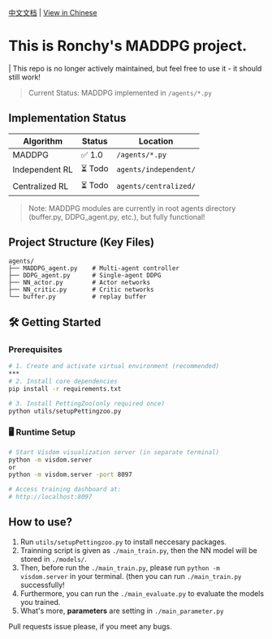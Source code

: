 [中文文档](README_zh.md) | [View in Chinese](README_zh.md)

# This is Ronchy's MADDPG project.
| This repo is no longer actively maintained, but feel free to use it - it should still work!

> Current Status: MADDPG implemented in `/agents/*.py`

## Implementation Status
| Algorithm       | Status  | Location          |
|-----------------|---------|-------------------|
| MADDPG          | ✅ 1.0 | `/agents/*.py`    |
| Independent RL  | ⏳ Todo | `agents/independent/` |
| Centralized RL  | ⏳ Todo | `agents/centralized/` |

> Note: MADDPG modules are currently in root agents directory (buffer.py, DDPG_agent.py, etc.), but fully functional!

## Project Structure (Key Files)
```tree
agents/
├── MADDPG_agent.py    # Multi-agent controller
├── DDPG_agent.py      # Single-agent DDPG
├── NN_actor.py        # Actor networks
├── NN_critic.py       # Critic networks
└── buffer.py          # replay buffer
```

## 🛠️ Getting Started
### Prerequisites
```bash
# 1. Create and activate virtual environment (recommended)
***
# 2. Install core dependencies
pip install -r requirements.txt

# 3. Install PettingZoo(only required once)
python utils/setupPettingzoo.py
```

### 🖥️ Runtime Setup
```bash
# Start Visdom visualization server (in separate terminal)
python -m visdom.server
or
python -m visdom.server -port 8097

# Access training dashboard at:
# http://localhost:8097
```

## How to use? 
1. Run `utils/setupPettingzoo.py` to install neccesary packages.
2. Trainning script is given as `./main_train.py`, then the NN model will be stored in `./models/`.
3. Then, before run the `./main_train.py`, please run `python -m visdom.server` in your terminal. 
   (then you can run `./main_train.py` successfully!
4. Furthermore, you can run the `./main_evaluate.py` to evaluate the models you trained.
5. What's more, **parameters** are setting in `./main_parameter.py`


Pull requests issue please, if you meet any bugs.
